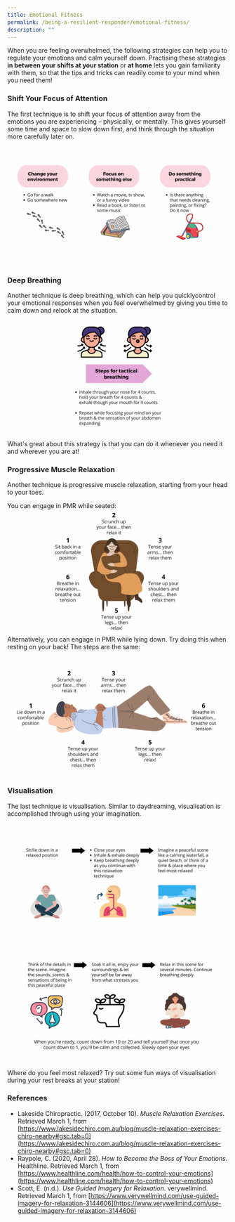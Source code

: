 ```yaml
---
title: Emotional Fitness
permalink: /being-a-resilient-responder/emotional-fitness/
description: ""
---
```

When you are feeling overwhelmed, the following strategies can help you to regulate your emotions and calm yourself down. Practising these strategies **in between your shifts at your station** or **at home** lets you gain familiarity with them, so that the tips and tricks can readily come to your mind when you need them!

### Shift Your Focus of Attention
The first technique is to shift your focus of attention away from the emotions you are experiencing – physically, or mentally. This gives yourself some time and space to slow down first, and think through the situation more carefully later on.
![](/images/emotional%20fitness%201.png)

### Deep Breathing
Another technique is deep breathing, which can help you quicklycontrol your emotional responses when you feel overwhelmed by giving you time to calm down and relook at the situation. 
![](/images/emotional%20fitness%202.png)
What's great about this strategy is that you can do it whenever you need it and wherever you are at!

### Progressive Muscle Relaxation
Another technique is progressive muscle relaxation, starting from your head to your toes. 

You can engage in PMR while seated:
![](/images/emotional%20fitness%203b.png)
Alternatively, you can engage in PMR while lying down. Try doing this when resting on your back! The steps are the same:
![](/images/emotional%20fitness%203a.png)

### Visualisation
The last technique is visualisation. Similar to daydreaming, visualisation is accomplished through using your imagination.
![](/images/emotional%20fitness%204a.png)![](/images/emotional%20fitness%204b.png)
Where do you feel most relaxed? Try out some fun ways of visualisation during your rest breaks at your station!

### References
* Lakeside Chiropractic. (2017, October 10). _Muscle Relaxation Exercises_. Retrieved March 1, from [https://www.lakesidechiro.com.au/blog/muscle-relaxation-exercises-chiro-nearby#gsc.tab=0](https://www.lakesidechiro.com.au/blog/muscle-relaxation-exercises-chiro-nearby#gsc.tab=0)
* Raypole, C. (2020, April 28). *How to Become the Boss of Your Emotions*. Healthline. Retrieved March 1, from [https://www.healthline.com/health/how-to-control-your-emotions](https://www.healthline.com/health/how-to-control-your-emotions)
* Scott, E. (n.d.).  _Use Guided Imagery for Relaxation_. verywellmind. Retrieved March 1, from [https://www.verywellmind.com/use-guided-imagery-for-relaxation-3144606](https://www.verywellmind.com/use-guided-imagery-for-relaxation-3144606)
